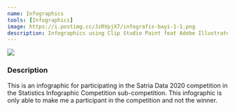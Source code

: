 ```yaml
---
name: Infographics
tools: [Infographics]
image: https://i.postimg.cc/JzRVpjX7/infografis-bayi-1-1.png
description: Infographics using Clip Studio Paint feat Adobe Illustrator
---
```


![](https://i.postimg.cc/JzRVpjX7/infografis-bayi-1-1.png)


### Description
This is an infographic for participating in the Satria Data 2020 competition in the Statistics Infographic Competition sub-competition. This infographic is only able to make me a participant in the competition and not the winner.